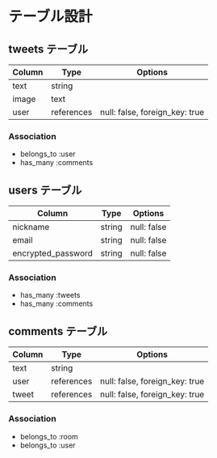 # テーブル設計

## tweets テーブル

| Column | Type       | Options                        |
| ------ | ---------- | ------------------------------ |
| text   | string     |                                |
| image  | text       |                                |
| user   | references | null: false, foreign_key: true |

### Association

- belongs_to :user
- has_many :comments

## users テーブル

| Column             | Type   | Options     |
| ------------------ | ------ | ----------- |
| nickname           | string | null: false |
| email              | string | null: false |
| encrypted_password | string | null: false |

### Association

- has_many :tweets
- has_many :comments

## comments テーブル

| Column  | Type       | Options                        |
| ------- | ---------- | ------------------------------ |
| text    | string     |                                |
| user    | references | null: false, foreign_key: true |
| tweet   | references | null: false, foreign_key: true |

### Association

- belongs_to :room
- belongs_to :user